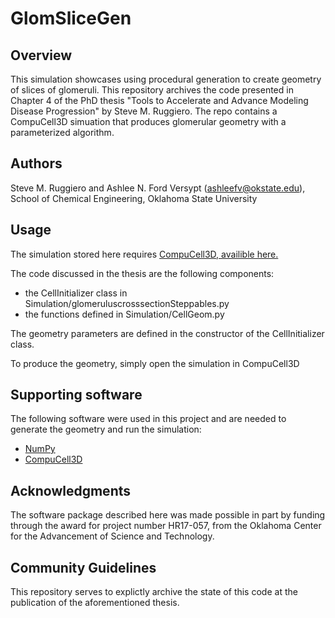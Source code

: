 # GlomSliceGen



## Overview
This simulation showcases using procedural generation to create geometry of slices of glomeruli. This repository archives the code presented in Chapter 4 of the PhD thesis "Tools to Accelerate and Advance Modeling Disease Progression" by Steve M. Ruggiero. The repo contains a CompuCell3D simuation that produces glomerular geometry with a parameterized algorithm.

## Authors
Steve M. Ruggiero and Ashlee N. Ford Versypt (ashleefv@okstate.edu), School of Chemical Engineering, Oklahoma State University

## Usage
The simulation stored here requires [CompuCell3D, availible here.](https://compucell3d.org/)


The code discussed in the thesis are the following components:
* the CellInitializer class in Simulation/glomeruluscrosssectionSteppables.py
* the functions defined in Simulation/CellGeom.py

The geometry parameters are defined in the constructor of the CellInitializer class.

To produce the geometry, simply open the simulation in CompuCell3D

## Supporting software

The following software were used in this project and are needed to generate the geometry and run the simulation:
* [NumPy][1]
* [CompuCell3D][2]

[1]: https://www.numpy.org/ "NumPy"
[2]: https://compucell3d.org/ "CompuCell3D"

## Acknowledgments

The software package described here was made possible in part by funding through the award for project number HR17-057, from the Oklahoma Center for the Advancement of Science and Technology.

## Community Guidelines

This repository serves to explictly archive the state of this code at the publication of the aforementioned thesis.
